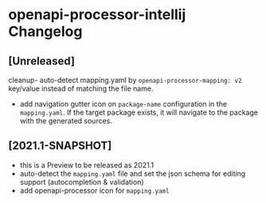<!-- Keep a Changelog guide -> https://keepachangelog.com -->

# openapi-processor-intellij Changelog

## [Unreleased]
cleanup- auto-detect mapping.yaml by `openapi-processor-mapping: v2` key/value instead of matching the file name.
- add navigation gutter icon on `package-name` configuration in the `mapping.yaml`. If the target package exists, it will navigate to the package with the generated sources. 

## [2021.1-SNAPSHOT]
- this is a Preview to be released as 2021.1
- auto-detect the `mapping.yaml` file and set the json schema for editing support (autocompletion & validation)
- add openapi-processor icon for `mapping.yaml` 
